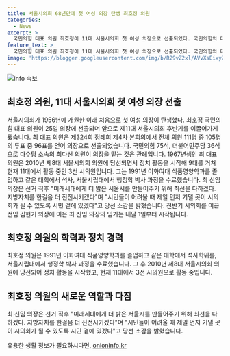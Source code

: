 ```yaml
---
title: 서울시의회 68년만에 첫 여성 의장 탄생 최호정 의원
categories:
  - News
excerpt: >
  국민의힘 대표 의원 최호정이 11대 서울시의회 첫 여성 의장으로 선출되었다. 국민의힘의 다수당 소속으로 의장직을 맡게 된 최 의원은 이화여대 출신으로, 미래세대를 위해 밝은 서울을 만들기 위해 최선을 다하겠다고 강조했다. 최 의장의 임기는 내달 1일부터 시작된다.
feature_text: >
  국민의힘 대표 의원 최호정이 11대 서울시의회 첫 여성 의장으로 선출되었다. 국민의힘의 다수당 소속으로 의장직을 맡게 된 최 의원은 이화여대 출신으로, 미래세대를 위해 밝은 서울을 만들기 위해 최선을 다하겠다고 강조했다. 최 의장의 임기는 내달 1일부터 시작된다.
image: 'https://blogger.googleusercontent.com/img/b/R29vZ2xl/AVvXsEixyZcFfHzMRdzZMjFBmAUKJYCLCGyLL1o632UiGVXcaFdKo_bkvkuCioo0uUKlGfBVcT3P84aROyZIXSBEx3Aw5nCQ3pTgDom1WDC4m8eifvWiAmWEEVb4x6G_l8C0QH225ldMjyaFvpxGEBGNO37VmDTDMHGhJPq73UglMfDca1-0aw/s1600/blogspot.png'
---
```


<p><img src="https://blogger.googleusercontent.com/img/b/R29vZ2xl/AVvXsEixyZcFfHzMRdzZMjFBmAUKJYCLCGyLL1o632UiGVXcaFdKo_bkvkuCioo0uUKlGfBVcT3P84aROyZIXSBEx3Aw5nCQ3pTgDom1WDC4m8eifvWiAmWEEVb4x6G_l8C0QH225ldMjyaFvpxGEBGNO37VmDTDMHGhJPq73UglMfDca1-0aw/s1600/blogspot.png" alt="info 속보" /></p>

<h2 data-ke-size="size26">최호정 의원, 11대 서울시의회 첫 여성 의장 선출</h2>

<p data-ke-size="size16">서울시의회가 1956년에 개원한 이래 처음으로 첫 여성 의장이 탄생했다. 최호정 국민의힘 대표 의원이 25일 의장에 선출되며 앞으로 제11대 서울시의회 후반기를 이끌어가게 됐습니다. 최 대표 의원은 제324회 정례회 제4차 본회의에서 전체 의원 111명 중 105명의 투표 중 96표를 얻어 의장으로 선출되었습니다. 국민의힘 75석, 더불어민주당 36석으로 다수당 소속의 최다선 의원이 의장을 맡는 것은 관례입니다. 1967년생인 최 대표 의원은 2010년 제8대 서울시의회 의원에 당선되면서 정치 활동을 시작해 9대를 거쳐 현재 11대에서 활동 중인 3선 시의원입니다. 그는 1991년 이화여대 식품영양학과를 졸업하고 같은 대학에서 석사, 서울시립대에서 행정학 박사 과정을 수료했습니다. 최 신임 의장은 선거 직후 "미래세대에게 더 밝은 서울시를 만들어주기 위해 최선을 다하겠다. 지방자치를 한걸음 더 진전시키겠다"며 "시민들이 어려울 때 제일 먼저 기댈 곳이 시의회가 될 수 있도록 시민 곁에 있겠다"고 당선 소감을 밝혔습니다. 전반기 시의회를 이끈 전임 김현기 의장에 이은 최 신임 의장의 임기는 내달 1일부터 시작됩니다.</p>

<h2 data-ke-size="size26">최호정 의원의 학력과 정치 경력</h2>

<p data-ke-size="size16">최호정 의원은 1991년 이화여대 식품영양학과를 졸업하고 같은 대학에서 석사학위를, 서울시립대에서 행정학 박사 과정을 수료했습니다. 그 후 2010년 제8대 서울시의회 의원에 당선되어 정치 활동을 시작했고, 현재 11대에서 3선 시의원으로 활동 중입니다.</p>

<h2 data-ke-size="size26">최호정 의원의 새로운 역할과 다짐</h2>

<p data-ke-size="size16">최 신임 의장은 선거 직후 "미래세대에게 더 밝은 서울시를 만들어주기 위해 최선을 다하겠다. 지방자치를 한걸음 더 진전시키겠다"며 "시민들이 어려울 때 제일 먼저 기댈 곳이 시의회가 될 수 있도록 시민 곁에 있겠다"고 당선 소감을 밝혔습니다.</p>
유용한 생활 정보가 필요하시다면, <a href="https://onioninfo.kr" rel="dofollow">onioninfo.kr</a>


